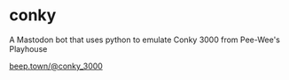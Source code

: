 # conky
A Mastodon bot that uses python to emulate Conky 3000 from Pee-Wee's Playhouse

<a href="https://beep.town/@conky_3000" rel="me">beep.town/@conky_3000</a>
